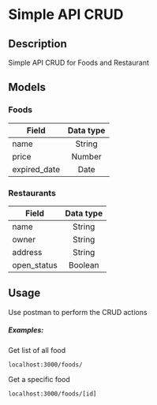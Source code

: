 # Simple API CRUD

## Description
Simple API CRUD for Foods and Restaurant


## Models
### Foods

| Field         | Data type     |
| --------------|:-------------:|
| name          | String        |
| price         | Number        |
| expired_date  | Date          |

### Restaurants

| Field         | Data type     |
| --------------|:-------------:|
| name          | String        |
| owner         | String        |
| address       | String        |
| open_status   | Boolean       |

## Usage
Use postman to perform the CRUD actions

##### Examples:
 Get list of all food
```
localhost:3000/foods/
```
Get a specific food
```
localhost:3000/foods/[id]
```

